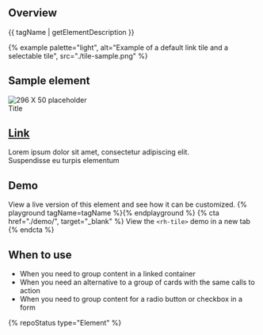 ## Overview

{{ tagName | getElementDescription }}

{% example palette="light",
           alt="Example of a default link tile and a selectable tile",
           src="./tile-sample.png" %}

## Sample element

<rh-tile>
    <img slot="image" src="https://fakeimg.pl/296x50" alt="296 X 50 placeholder">
    <div slot="title">Title</div>
    <h2 slot="headline"><a href="#top">Link</a></h2>
    Lorem ipsum dolor sit amet, consectetur adipiscing elit.
    <div slot="footer">Suspendisse eu turpis elementum</div>
</rh-tile>

## Demo

  View a live version of this element and see how it can be customized.
  {% playground tagName=tagName %}{% endplayground %}
  {% cta href="./demo/", target="_blank" %}
    View the `<rh-tile>` demo in a new tab
  {% endcta %}

## When to use

- When you need to group content in a linked container
- When you need an alternative to a group of cards with the same calls to action
- When you need to group content for a radio button or checkbox in a form

{% repoStatus type="Element" %}

